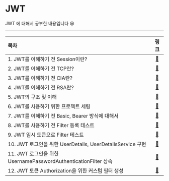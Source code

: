 # JWT

JWT 에 대해서 공부한 내용입니다 😆

---

| 목차 | 링크 |
| :- | :-: |
| 1. JWT를 이해하기 전 Session이란? | [🔗](./1.-jwt-session.md) |
| 2. JWT를 이해하기 전 TCP란? | [🔗](./2.-jwt-tcp.md) |
| 3. JWT를 이해하기 전 CIA란? | [🔗](./3.-jwt-cia.md) |
| 4. JWT를 이해하기 전 RSA란? | [🔗](./4.-jwt-rsa.md) |
| 5. JWT의 구조 및 이해 | [🔗](./5.-jwt.md) |
| 6. JWT를 사용하기 위한 프로젝트 세팅 | [🔗](./6.-jwt.md) |
| 7. JWT를 이해하기 전 Basic, Bearer 방식에 대해서 | [🔗](./7.-jwt-basic-bearer.md) |
| 8. JWT를 사용하기 전 Filter 등록 테스트 | [🔗](./8.-jwt-filter.md) |
| 9. JWT 임시 토큰으로 Filter 테스트 | [🔗](./9.-jwt-filter.md) |
| 10. JWT 로그인을 위한 UserDetails, UserDetailsService 구현 | [🔗](./10.-jwt-userdetails-userdetailsservice.md) |
| 11. JWT 로그인을 위한 UsernamePasswordAuthenticationFilter 상속 | [🔗](./11.-jwt-filter.md) |
| 12. JWT 토큰 Authorization을 위한 커스텀 필터 생성 | [🔗](./12.-jwt-filter.md) |



